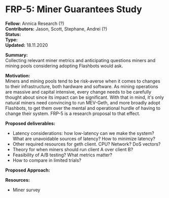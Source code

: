 # FRP-5: Miner Guarantees Study

**Fellow:** Annica Research (?)
</br> **Contributors:** Jason, Scott, Stephane, Andrei (?)
</br> **Status:** 
</br> **Type:** 
</br> **Updated:** 18.11.2020

**Summary:** 
</br> Collecting relevant miner metrics and anticipating questions miners and mining pools considering adopting Flashbots would ask.

**Motivation:**
</br> Miners and mining pools tend to be risk-averse when it comes to changes to their infrastructure, both hardware and software. As mining operations are massive and capital intensive, every change needs to be carefully thought about since its impact can be significant.
With that in mind, it's only natural miners need convincing to run MEV-Geth, and more broadly adopt Flashbots, to get them over the mental and operational hurdle of having to change their system.
FRP-5 is a research proposal to that effect.

**Proposed deliverables:**
* Latency considerations: how low-latency can we make the system? What are unavoidable sources of latency? How to minimize latency?
* Other required resources for geth client. CPU? Network? DoS vectors?
* Theory for when miners should run client A over client B?
* Feasibility of A/B testing? What metrics matter?
* How to compare in limited trials?

**Proposed Approach:**
</br> 

**Resources:**
* Miner survey
